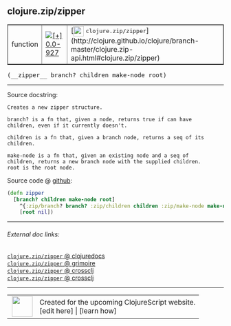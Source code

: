 ## clojure.zip/zipper



 <table border="1">
<tr>
<td>function</td>
<td><a href="https://github.com/cljsinfo/cljs-api-docs/tree/0.0-927"><img valign="middle" alt="[+] 0.0-927" title="Added in 0.0-927" src="https://img.shields.io/badge/+-0.0--927-lightgrey.svg"></a> </td>
<td>
[<img height="24px" valign="middle" src="http://i.imgur.com/1GjPKvB.png"> <samp>clojure.zip/zipper</samp>](http://clojure.github.io/clojure/branch-master/clojure.zip-api.html#clojure.zip/zipper)
</td>
</tr>
</table>


 <samp>
(__zipper__ branch? children make-node root)<br>
</samp>

---





Source docstring:

```
Creates a new zipper structure. 

branch? is a fn that, given a node, returns true if can have
children, even if it currently doesn't.

children is a fn that, given a branch node, returns a seq of its
children.

make-node is a fn that, given an existing node and a seq of
children, returns a new branch node with the supplied children.
root is the root node.
```


Source code @ [github](https://github.com/clojure/clojurescript/blob/r2816/src/cljs/clojure/zip.cljs#L18-L32):

```clj
(defn zipper
  [branch? children make-node root]
    ^{:zip/branch? branch? :zip/children children :zip/make-node make-node}
    [root nil])
```

<!--
Repo - tag - source tree - lines:

 <pre>
clojurescript @ r2816
└── src
    └── cljs
        └── clojure
            └── <ins>[zip.cljs:18-32](https://github.com/clojure/clojurescript/blob/r2816/src/cljs/clojure/zip.cljs#L18-L32)</ins>
</pre>

-->

---



###### External doc links:

[`clojure.zip/zipper` @ clojuredocs](http://clojuredocs.org/clojure.zip/zipper)<br>
[`clojure.zip/zipper` @ grimoire](http://conj.io/store/v1/org.clojure/clojure/1.7.0-beta3/clj/clojure.zip/zipper/)<br>
[`clojure.zip/zipper` @ crossclj](http://crossclj.info/fun/clojure.zip/zipper.html)<br>
[`clojure.zip/zipper` @ crossclj](http://crossclj.info/fun/clojure.zip.cljs/zipper.html)<br>

---

 <table>
<tr><td>
<img valign="middle" align="right" width="48px" src="http://i.imgur.com/Hi20huC.png">
</td><td>
Created for the upcoming ClojureScript website.<br>
[edit here] | [learn how]
</td></tr></table>

[edit here]:https://github.com/cljsinfo/cljs-api-docs/blob/master/cljsdoc/clojure.zip/zipper.cljsdoc
[learn how]:https://github.com/cljsinfo/cljs-api-docs/wiki/cljsdoc-files

<!--

This information was too distracting to show to readers, but I'll leave it
commented here since it is helpful to:

- pretty-print the data used to generate this document
- and show how to retrieve that data



The API data for this symbol:

```clj
{:ns "clojure.zip",
 :name "zipper",
 :signature ["[branch? children make-node root]"],
 :history [["+" "0.0-927"]],
 :type "function",
 :full-name-encode "clojure.zip/zipper",
 :source {:code "(defn zipper\n  [branch? children make-node root]\n    ^{:zip/branch? branch? :zip/children children :zip/make-node make-node}\n    [root nil])",
          :title "Source code",
          :repo "clojurescript",
          :tag "r2816",
          :filename "src/cljs/clojure/zip.cljs",
          :lines [18 32]},
 :full-name "clojure.zip/zipper",
 :clj-symbol "clojure.zip/zipper",
 :docstring "Creates a new zipper structure. \n\nbranch? is a fn that, given a node, returns true if can have\nchildren, even if it currently doesn't.\n\nchildren is a fn that, given a branch node, returns a seq of its\nchildren.\n\nmake-node is a fn that, given an existing node and a seq of\nchildren, returns a new branch node with the supplied children.\nroot is the root node."}

```

Retrieve the API data for this symbol:

```clj
;; from Clojure REPL
(require '[clojure.edn :as edn])
(-> (slurp "https://raw.githubusercontent.com/cljsinfo/cljs-api-docs/catalog/cljs-api.edn")
    (edn/read-string)
    (get-in [:symbols "clojure.zip/zipper"]))
```

-->
